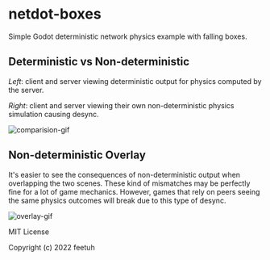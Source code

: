 # netdot-boxes

Simple Godot deterministic network physics example with falling boxes.

## Deterministic vs Non-deterministic

*Left*: client and server viewing deterministic output for physics computed by the server.

*Right*: client and server viewing their own non-deterministic physics simulation causing desync.

![comparision-gif](other/comparison.gif)

## Non-deterministic Overlay

It's easier to see the consequences of non-deterministic output when overlapping the two scenes. These kind of mismatches may be perfectly fine for a lot of game mechanics. However, games that rely on peers seeing the same physics outcomes will break due to this type of desync.

![overlay-gif](other/non-deterministic.gif)

MIT License

Copyright (c) 2022 feetuh